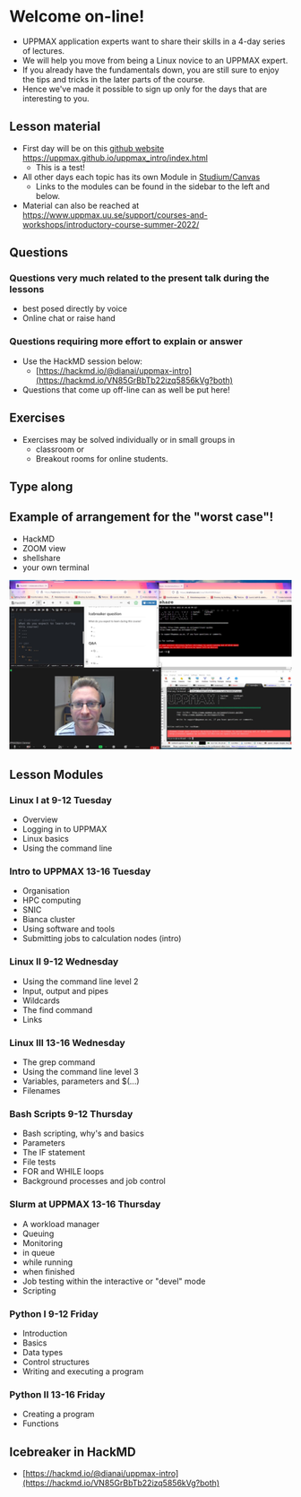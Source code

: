 # Welcome on-line!

- UPPMAX application experts want to share their skills in a 4-day series of lectures. 
- We will help you move from being a Linux novice to an UPPMAX expert. 
- If you already have the fundamentals down, you are still sure to enjoy the tips and tricks in the later parts of the course. 
- Hence we've made it possible to sign up only for the days that are interesting to you.


## Lesson material
- First day will be on this [github website](https://uppmax.github.io/uppmax_intro/overview.html) <https://uppmax.github.io/uppmax_intro/index.html>
  - This is a test!  
- All other days each topic has its own Module in [Studium/Canvas](https://uppsala.instructure.com/courses/67267)
  - Links to the modules can be found in the sidebar to  the left and below.
- Material can also be reached at <https://www.uppmax.uu.se/support/courses-and-workshops/introductory-course-summer-2022/>

## Questions

### Questions very much related to the present talk during the lessons 
- best posed directly by voice
- Online chat or raise hand

### Questions requiring more effort to explain or answer 
- Use the HackMD session below:
  - [https://hackmd.io/@dianai/uppmax-intro](https://hackmd.io/VN85GrBbTb22izq5856kVg?both)
- Questions that come up off-line can as well be put here!

## Exercises
- Exercises may be solved individually or in small groups in 
  - classroom or 
  - Breakout rooms for online students.

## Type along


## Example of arrangement for the "worst case"!
- HackMD
- ZOOM view
- shellshare
- your own terminal

![worst](./img/worst.jpg)

## Lesson Modules
### Linux I at 9-12 Tuesday
- Overview
- Logging in to UPPMAX
- Linux basics
- Using the command line

### Intro to UPPMAX 13-16 Tuesday
- Organisation
- HPC computing
- SNIC
- Bianca cluster
- Using software and tools
- Submitting jobs to calculation nodes (intro)

### Linux II 9-12 Wednesday
- Using the command line level 2
- Input, output and pipes
- Wildcards
- The find command
- Links
### Linux III 13-16 Wednesday
- The grep command
- Using the command line level 3
- Variables, parameters and $(...)
- Filenames
### Bash Scripts 9-12 Thursday
- Bash scripting, why's and basics
- Parameters
- The IF statement
- File tests
- FOR and WHILE loops
- Background processes and job control
### Slurm at UPPMAX 13-16 Thursday
- A workload manager
- Queuing
- Monitoring
- in queue
- while running
- when finished
- Job testing within the interactive or "devel" mode
- Scripting
### Python I 9-12 Friday
- Introduction
- Basics
- Data types
- Control structures
- Writing and executing a program
### Python II 13-16 Friday
- Creating a program
- Functions


## Icebreaker in HackMD
- [https://hackmd.io/@dianai/uppmax-intro](https://hackmd.io/VN85GrBbTb22izq5856kVg?both)

